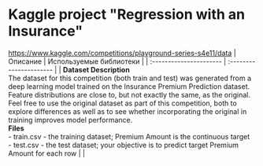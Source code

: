 # Kaggle project "Regression with an Insurance"
https://www.kaggle.com/competitions/playground-series-s4e11/data
| Описание | Используемые библиотеки | 
| :---------------------- | :---------------------- |
| **Dataset Description** </br>The dataset for this competition (both train and test) was generated from a deep learning model trained on the Insurance Premium Prediction dataset. Feature distributions are close to, but not exactly the same, as the original. Feel free to use the original dataset as part of this competition, both to explore differences as well as to see whether incorporating the original in training improves model performance.  </br>**Files** </br>- train.csv - the training dataset; Premium Amount is the continuous target </br>- test.csv - the test dataset; your objective is to predict target Premium Amount for each row | |
